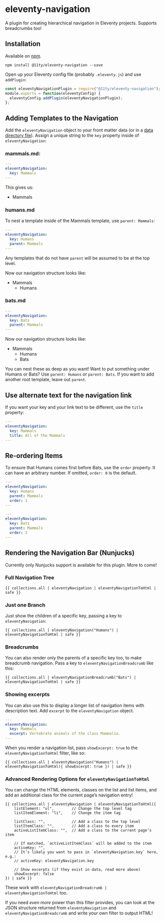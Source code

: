 # eleventy-navigation

A plugin for creating hierarchical navigation in Eleventy projects. Supports breadcrumbs too!

## Installation

Available on [npm](https://www.npmjs.com/package/@11ty/eleventy-navigation).

```
npm install @11ty/eleventy-navigation --save
```

Open up your Eleventy config file (probably `.eleventy.js`) and use `addPlugin`:

```js
const eleventyNavigationPlugin = require("@11ty/eleventy-navigation");
module.exports = function(eleventyConfig) {
  eleventyConfig.addPlugin(eleventyNavigationPlugin);
};
```


## Adding Templates to the Navigation

Add the `eleventyNavigation` object to your front matter data (or in a [data directory file](https://www.11ty.io/docs/data-template-dir/)). Assign a unique string to the `key` property inside of `eleventyNavigation`:

### mammals.md:

```yaml
---
eleventyNavigation:
  key: Mammals
---
```

This gives us:

* Mammals

### humans.md

To nest a template inside of the Mammals template, use `parent: Mammals`:

```yaml
---
eleventyNavigation:
  key: Humans
  parent: Mammals
---
```

Any templates that do not have `parent` will be assumed to be at the top level.

Now our navigation structure looks like:

* Mammals
    - Humans

### bats.md

```yaml
---
eleventyNavigation:
  key: Bats
  parent: Mammals
---
```

Now our navigation structure looks like:

* Mammals
    - Humans
    - Bats

You can nest these as deep as you want! Want to put something under Humans or Bats? Use `parent: Humans` or `parent: Bats`. If you want to add another root template, leave out `parent`.

## Use alternate text for the navigation link

If you want your key and your link text to be different, use the `title` property:

```yaml
---
eleventyNavigation:
  key: Mammals
  title: All of the Mammals
---
```

## Re-ordering Items

To ensure that Humans comes first before Bats, use the `order` property. It can have an arbitrary number. If omitted, `order: 0` is the default.

```yaml
---
eleventyNavigation:
  key: Humans
  parent: Mammals
  order: 1
---
```

```yaml
---
eleventyNavigation:
  key: Bats
  parent: Mammals
  order: 2
---
```

## Rendering the Navigation Bar (Nunjucks)

Currently only Nunjucks support is available for this plugin. More to come!

### Full Navigation Tree

```
{{ collections.all | eleventyNavigation | eleventyNavigationToHtml | safe }}
```

### Just one Branch

Just show the children of a specific key, passing a key to `eleventyNavigation`:

```
{{ collections.all | eleventyNavigation("Humans") | eleventyNavigationToHtml | safe }}
```

### Breadcrumbs

You can also render only the parents of a specific key too, to make breadcrumb navigation. Pass a key to `eleventyNavigationBreadcrumb` like this:

```
{{ collections.all | eleventyNavigationBreadcrumb("Bats") | eleventyNavigationToHtml | safe }}
```

### Showing excerpts

You can also use this to display a longer list of navigation items with description text. Add `excerpt` to the `eleventyNavigation` object.

```yaml
---
eleventyNavigation:
  key: Mammals
  excerpt: Vertebrate animals of the class Mammalia.
---
```

When you render a navigation list, pass `showExcerpt: true` to the `eleventyNavigationToHtml` filter, like so:

```
{{ collections.all | eleventyNavigation("Humans") | eleventyNavigationToHtml({ showExcerpt: true }) | safe }}
```

### Advanced Rendering Options for `eleventyNavigationToHtml`

You can change the HTML elements, classes on the list and list items, and add an additional class for the current page’s navigation entry!

```
{{ collections.all | eleventyNavigation | eleventyNavigationToHtml({
    listElement: "ul",        // Change the top level tag
    listItemElement: "li",    // Change the item tag

    listClass: "",            // Add a class to the top level
    listItemClass: "",        // Add a class to every item
    activeListItemClass: "",  // Add a class to the current page’s item

    // If matched, `activeListItemClass` will be added to the item
    activeKey: "",
    // It’s likely you want to pass in `eleventyNavigation.key` here, e.g.:
    // activeKey: eleventyNavigation.key

    // Show excerpts (if they exist in data, read more above)
    showExcerpt: false
}) | safe }}
```

These work with `eleventyNavigationBreadcrumb | eleventyNavigationToHtml` too.

If you need _even more_ power than this filter provides, you can look at the JSON structure returned from `eleventyNavigation` and `eleventyNavigationBreadcrumb` and write your own filter to output HTML!
